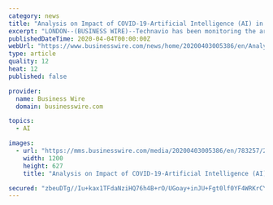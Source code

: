 ```yaml
---
category: news
title: "Analysis on Impact of COVID-19-Artificial Intelligence (AI) in Construction Market 2019-2023 | Demand for Data Integration to Boost Growth | Technavio"
excerpt: "LONDON--(BUSINESS WIRE)--Technavio has been monitoring the artificial intelligence (AI) in construction market and it is poised to grow by USD 1.13 billion during 2019-2023. The report offers an up-to-date analysis regarding the current market scenario, latest trends and drivers, and the overall market environment. Technavio suggests three ..."
publishedDateTime: 2020-04-04T00:00:00Z
webUrl: "https://www.businesswire.com/news/home/20200403005386/en/Analysis-Impact-COVID-19-Artificial-Intelligence-AI-Construction-Market"
type: article
quality: 12
heat: 12
published: false

provider:
  name: Business Wire
  domain: businesswire.com

topics:
  - AI

images:
  - url: "https://mms.businesswire.com/media/20200403005386/en/783257/23/IRTNTR30539.jpg"
    width: 1200
    height: 627
    title: "Analysis on Impact of COVID-19-Artificial Intelligence (AI) in Construction Market 2019-2023 | Demand for Data Integration to Boost Growth | Technavio"

secured: "zbeuDTg//Iu+kax1TFdaNziHQ76h4B+rO/UGoay+inJU+Fgt0lf0YF4WRKrCYvr+KXgd7m9V9NAsXIerYGrk0aQZhxTTxh8Gt5qGpOKsc6frtnn8EYrlCDzXI6d4jbt3c39FHQ55PG4ZKh4indAzbhbu21h/2y/JgTtjtq7XQ4DECIdc5BOdLA2KJVP9OGnvLisMFW7hJZN+jRXwLk7dUsW5xBbq73V1tE0zi4Jx/WRHSNh64gSKEcosAFtmawIe8dbOO/GckZ4w+FRmIXDYRoIYhmad+F/Rw2WSKvJTQuTeMPxN7VG27SEtsdS1jRt3;wi2CvuI7LDME4h0GMe+Pkw=="
---
```


